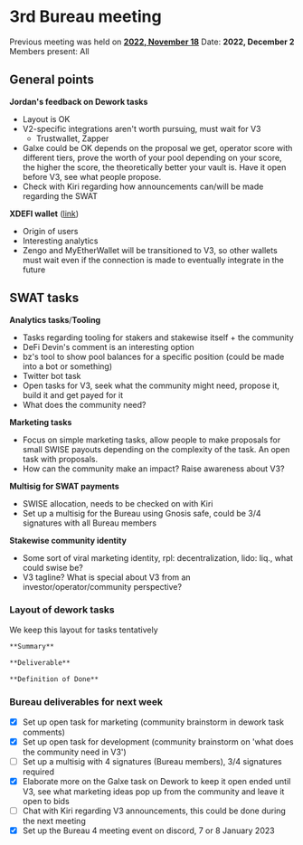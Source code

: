 # 3rd Bureau meeting

Previous meeting was held on [**2022, November 18**](https://github.com/stakewise/bureau-notes/blob/main/agenda/Meeting%20%232%2C%202022-11-18.md)
Date: **2022, December 2**
Members present: All

## General points

**Jordan's feedback on Dework tasks**
- Layout is OK
- V2-specific integrations aren't worth pursuing, must wait for V3
    + Trustwallet, Zapper
- Galxe could be OK depends on the proposal we get, operator score with different tiers, prove the worth of your pool depending on your score, the higher the score, the theoretically better your vault is. Have it open before V3, see what people propose.
- Check with Kiri regarding how announcements can/will be made regarding the SWAT

**XDEFI wallet** ([link](https://www.xdefi.io/))
- Origin of users
- Interesting analytics
- Zengo and MyEtherWallet will be transitioned to V3, so other wallets must wait even if the connection is made to eventually integrate in the future

## SWAT tasks

**Analytics tasks**/**Tooling**
- Tasks regarding tooling for stakers and stakewise itself + the community
- DeFi Devin's comment is an interesting option
- bz's tool to show pool balances for a specific position (could be made into a bot or something)
- Twitter bot task
- Open tasks for V3, seek what the community might need, propose it, build it and get payed for it
- What does the community need?

**Marketing tasks**
- Focus on simple marketing tasks, allow people to make proposals for small SWISE payouts depending on the complexity of the task. An open task with proposals.
- How can the community make an impact? Raise awareness about V3?

**Multisig for SWAT payments**
- SWISE allocation, needs to be checked on with Kiri
- Set up a multisig for the Bureau using Gnosis safe, could be 3/4 signatures with all Bureau members

**Stakewise community identity**
- Some sort of viral marketing identity, rpl: decentralization, lido: liq., what could swise be?
- V3 tagline? What is special about V3 from an investor/operator/community perspective?

### Layout of dework tasks

We keep this layout for tasks tentatively

```markdown
**Summary**

**Deliverable**

**Definition of Done**
```

### Bureau deliverables for next week

- [x] Set up open task for marketing (community brainstorm in dework task comments)
- [x] Set up open task for development (community brainstorm on 'what does the community need in V3')
- [ ] Set up a multisig with 4 signatures (Bureau members), 3/4 signatures required
- [x] Elaborate more on the Galxe task on Dework to keep it open ended until V3, see what marketing ideas pop up from the community and leave it open to bids
- [ ] Chat with Kiri regarding V3 announcements, this could be done during the next meeting
- [x] Set up the Bureau 4 meeting event on discord, 7 or 8 January 2023

